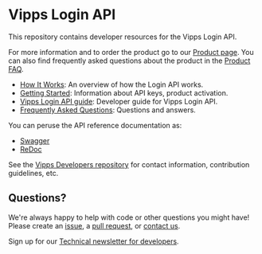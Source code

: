 # Vipps Login API

This repository contains developer resources for the Vipps Login API.

For more information and to order the product go to our
[Product page](https://www.vipps.no/produkter-og-tjenester/bedrift/innlogging-og-identifisering/logg-inn-med-vipps/).
You can also find frequently asked questions about the product in the
[Product FAQ](https://vipps.no/hjelp/vipps/vipps-logg-inn).

* [How It Works](https://github.com/vippsas/vipps-login-api/blob/master/vipps-login-api-howitworks.md): An overview of how the Login API works.
* [Getting Started](https://github.com/vippsas/vipps-developers/blob/master/vipps-getting-started.md): Information about API keys, product activation.
* [Vipps Login API guide](vipps-login-api.md): Developer guide for Vipps Login API.
* [Frequently Asked Questions](vipps-login-api-faq.md): Questions and answers.

You can peruse the API reference documentation as:
* [Swagger](https://vippsas.github.io/vipps-login-api/)
* [ReDoc](https://vippsas.github.io/vipps-login-api/redoc.html)

See the [Vipps Developers repository](https://github.com/vippsas/vipps-developers)
for contact information, contribution guidelines, etc.

## Questions?

We're always happy to help with code or other questions you might have!
Please create an [issue](https://github.com/vippsas/vipps-login-api/issues),
a [pull request](https://github.com/vippsas/vipps-login-api/pulls),
or [contact us](https://github.com/vippsas/vipps-developers/blob/master/contact.md).

Sign up for our [Technical newsletter for developers](https://github.com/vippsas/vipps-developers/tree/master/newsletters).
